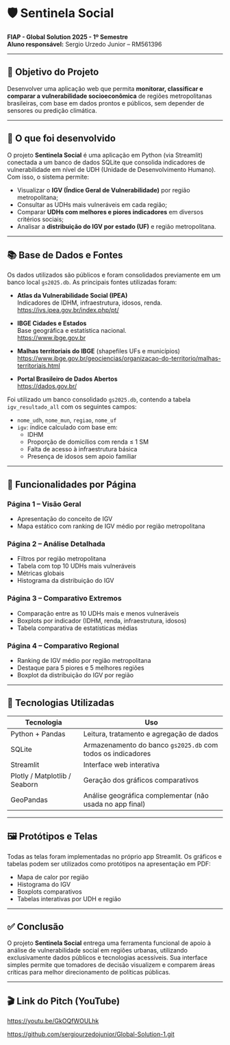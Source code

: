 # 🛡️ Sentinela Social

**FIAP - Global Solution 2025 - 1º Semestre**  
**Aluno responsável:** Sergio Urzedo Junior – RM561396  

---

## 🎯 Objetivo do Projeto

Desenvolver uma aplicação web que permita **monitorar, classificar e comparar a vulnerabilidade socioeconômica** de regiões metropolitanas brasileiras, com base em dados prontos e públicos, sem depender de sensores ou predição climática.

---

## 🧠 O que foi desenvolvido

O projeto **Sentinela Social** é uma aplicação em Python (via Streamlit) conectada a um banco de dados SQLite que consolida indicadores de vulnerabilidade em nível de UDH (Unidade de Desenvolvimento Humano). Com isso, o sistema permite:

- Visualizar o **IGV (Índice Geral de Vulnerabilidade)** por região metropolitana;
- Consultar as UDHs mais vulneráveis em cada região;
- Comparar **UDHs com melhores e piores indicadores** em diversos critérios sociais;
- Analisar a **distribuição do IGV por estado (UF)** e região metropolitana.

---

## 📚 Base de Dados e Fontes

Os dados utilizados são públicos e foram consolidados previamente em um banco local `gs2025.db`. As principais fontes utilizadas foram:

- **Atlas da Vulnerabilidade Social (IPEA)**  
  Indicadores de IDHM, infraestrutura, idosos, renda.  
  https://ivs.ipea.gov.br/index.php/pt/

- **IBGE Cidades e Estados**  
  Base geográfica e estatística nacional.  
  https://www.ibge.gov.br

- **Malhas territoriais do IBGE** (shapefiles UFs e municípios)  
  https://www.ibge.gov.br/geociencias/organizacao-do-territorio/malhas-territoriais.html

- **Portal Brasileiro de Dados Abertos**  
  https://dados.gov.br/

Foi utilizado um banco consolidado `gs2025.db`, contendo a tabela `igv_resultado_all` com os seguintes campos:

- `nome_udh`, `nome_mun`, `regiao`, `nome_uf`  
- `igv`: índice calculado com base em:
  - IDHM
  - Proporção de domicílios com renda ≤ 1 SM
  - Falta de acesso à infraestrutura básica
  - Presença de idosos sem apoio familiar

---

## 🧩 Funcionalidades por Página

### Página 1 – Visão Geral
- Apresentação do conceito de IGV
- Mapa estático com ranking de IGV médio por região metropolitana

### Página 2 – Análise Detalhada
- Filtros por região metropolitana
- Tabela com top 10 UDHs mais vulneráveis
- Métricas globais
- Histograma da distribuição do IGV

### Página 3 – Comparativo Extremos
- Comparação entre as 10 UDHs mais e menos vulneráveis
- Boxplots por indicador (IDHM, renda, infraestrutura, idosos)
- Tabela comparativa de estatísticas médias

### Página 4 – Comparativo Regional
- Ranking de IGV médio por região metropolitana
- Destaque para 5 piores e 5 melhores regiões
- Boxplot da distribuição do IGV por região

---

## 🧪 Tecnologias Utilizadas

| Tecnologia      | Uso                                                       |
|-----------------|-----------------------------------------------------------|
| Python + Pandas | Leitura, tratamento e agregação de dados                  |
| SQLite          | Armazenamento do banco `gs2025.db` com todos os indicadores |
| Streamlit       | Interface web interativa                                  |
| Plotly / Matplotlib / Seaborn | Geração dos gráficos comparativos            |
| GeoPandas       | Análise geográfica complementar (não usada no app final)  |

---

## 🖼️ Protótipos e Telas

Todas as telas foram implementadas no próprio app Streamlit. Os gráficos e tabelas podem ser utilizados como protótipos na apresentação em PDF:

- Mapa de calor por região
- Histograma do IGV
- Boxplots comparativos
- Tabelas interativas por UDH e região

---

## ✅ Conclusão

O projeto **Sentinela Social** entrega uma ferramenta funcional de apoio à análise de vulnerabilidade social em regiões urbanas, utilizando exclusivamente dados públicos e tecnologias acessíveis. Sua interface simples permite que tomadores de decisão visualizem e comparem áreas críticas para melhor direcionamento de políticas públicas.

---

## 🎬 Link do Pitch (YouTube)

https://youtu.be/GkOQfWOULhk

https://github.com/sergiourzedojunior/Global-Solution-1.git
